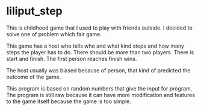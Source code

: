 # liliput_step

This is childhood game that I used to play with friends outside. 
I decided to solve one of problem which fair game. 

This game has a host who tells who and what kind steps 
and how many steps the player has to do. 
There should be more than two players.
There is start and finish. 
The first person reaches finish wins.

The host usually was biased because of person,
that kind of predicted the outcome of the game.

This program is based on random numbers that give the input for program.
The program is still raw because 
it can have more modification 
and features to the game itself
because the game is too simple.
